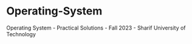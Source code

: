 # Operating-System
Operating System - Practical Solutions - Fall 2023 - Sharif University of Technology
